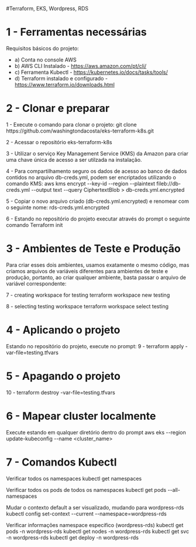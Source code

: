 #Terraform, EKS, Wordpress, RDS

# 1 - Ferramentas necessárias #

Requisitos básicos do projeto:
- a) Conta no console AWS
- b) AWS CLI Instalado - https://aws.amazon.com/pt/cli/
- c) Ferramenta Kubectl - https://kubernetes.io/docs/tasks/tools/
- d) Terraform instalado e configurado - https://www.terraform.io/downloads.html


# 2 - Clonar e preparar #

1 - Execute o comando para clonar o projeto:
git clone https://<span></span>github.com/washingtondacosta/eks-terraform-k8s.git

2 - Acessar o repositório
eks-terraform-k8s

3 - Utilizar o serviço Key Management Service (KMS) da Amazon para criar uma chave única de acesso a ser utilzada na instalação.

4 - Para compartilhamento seguro os dados de acesso ao banco de dados contidos no arquivo db-creds.yml, podem ser encriptados utilizando o comando KMS:
aws kms encrypt --key-id <YOUR KMS KEY> --region <AWS REGION> --plaintext fileb://db-creds.yml --output text --query CiphertextBlob > db-creds.yml.encrypted

5 - Copiar o novo arquivo criado (db-creds.yml.encrypted) e renomear com o seguinte nome: rds-creds.yml.encrypted

6 - Estando no repositório do projeto executar através do prompt o seguinte comando
Terraform init

# 3 - Ambientes de Teste e Produção #

Para criar esses dois ambientes, usamos exatamente o mesmo código, mas criamos arquivos de variáveis ​​diferentes para ambientes de teste e produção, portanto, ao criar qualquer ambiente, basta passar o arquivo de variável correspondente:

7 - creating workspace for testing
terraform workspace new testing

8 - selecting testing workspace
terraform workspace select testing

# 4 - Aplicando o projeto #

Estando no repositório do projeto, execute no prompt:
9 - terraform apply -var-file=testing.tfvars

# 5 - Apagando o projeto #
10 - terraform destroy -var-file=testing.tfvars

# 6 - Mapear cluster localmente #

Execute estando em qualquer diretório dentro do prompt
aws eks --region <region-code> update-kubeconfig --name <cluster_name>


# 7 - Comandos Kubectl #

Verificar todos os namespaces
kubectl get namespaces

Verificar todos os pods de todos os namespaces
kubectl get pods --all-namespaces

Mudar o contexto default a ser visualizado, mudando para wordpress-rds
kubectl config set-context --current --namespace=wordpress-rds

Verificar informações namespace especifico (wordpress-rds)
kubectl get pods -n wordpress-rds
kubectl get nodes -n wordpress-rds
kubectl get svc -n wordpress-rds
kubectl get deploy -n wordpress-rds

